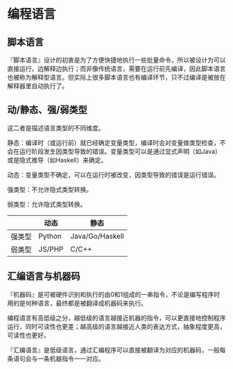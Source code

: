 # 编程语言

## 脚本语言

『脚本语言』设计的初衷是为了方便快捷地执行一些批量命令，所以被设计为可以直接运行，边解释边执行；而非像传统语言，需要在运行前先编译，因此脚本语言也被称为解释型语言。但实际上很多脚本语言也有编译环节，只不过编译是被放在解释器里自动执行了。

## 动/静态、强/弱类型

这二者是描述语言类型的不同维度。

静态：编译时（或运行前）就已经确定变量类型，编译时会对变量做类型检查，不会在运行阶段发生因类型导致的错误。变量类型可以是通过显式声明（如Java）或是隐式推导（如Haskell）来确定。

动态：变量类型不确定，可以在运行时被改变，因类型导致的错误是运行错误。

强类型：不允许隐式类型转换。

弱类型：允许隐式类型转换。

| | 动态 | 静态 |
|---|---|---|
| 强类型 | Python | Java/Go/Haskell |
| 弱类型 | JS/PHP | C/C++ |

## 汇编语言与机器码

『机器码』是可被硬件识别和执行的由0和1组成的一串指令，不论是编写程序时用的是何种语言，最终都是被翻译成机器码来执行。

编程语言有高低级之分，越低级的语言越接近机器的指令，可以更直接地控制程序运行，同时可读性也更差；越高级的语言越接近人类的表达方式，抽象程度更高，可读性也更好。

『汇编语言』是低级语言，通过汇编程序可以直接被翻译为对应的机器码，一般每条语句会与一条机器指令一一对应。



